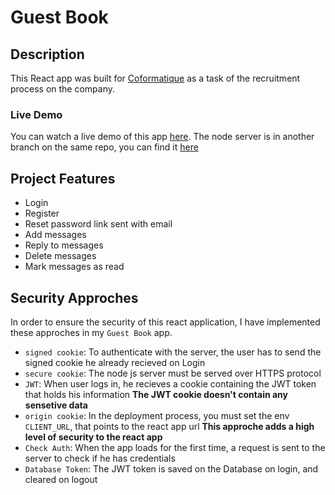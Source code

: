 # Guest Book

## Description

This React app was built for [Coformatique](https://www.linkedin.com/company/coformatique) as a task
of the recruitment process on the company.

### Live Demo

You can watch a live demo of this app [here](https://guestbook-coformatique-react.herokuapp.com).
The node server is in another branch on the same repo, you can find it [here](https://github.com/ELASHMAWYDEV/GuestBook-Coformatique/tree/server)

## Project Features

- Login
- Register
- Reset password link sent with email
- Add messages
- Reply to messages
- Delete messages
- Mark messages as read

## Security Approches

In order to ensure the security of this react application, I have implemented these approches
in my `Guest Book` app.

- `signed cookie`: To authenticate with the server, the user has to send the signed cookie he
  already recieved on Login
- `secure cookie`: The node js server must be served over HTTPS protocol
- `JWT`: When user logs in, he recieves a cookie containing the JWT token that holds his information
  **The JWT cookie doesn't contain any sensetive data**
- `origin cookie`: In the deployment process, you must set the env `CLIENT_URL`, that points to the react app url
  **This approche adds a high level of security to the react app**
- `Check Auth`: When the app loads for the first time, a request is sent to the server to check if he has credentials
- `Database Token`: The JWT token is saved on the Database on login, and cleared on logout
